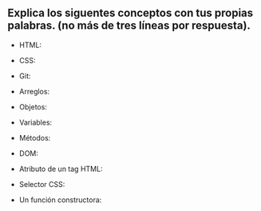 ## Explica los siguentes conceptos con tus propias palabras. (no más de tres líneas por respuesta).

* HTML:

* CSS:

* Git:

* Arreglos:

* Objetos:

* Variables:

* Métodos:

* DOM:

* Atributo de un tag HTML:

* Selector CSS:

* Un función constructora:

